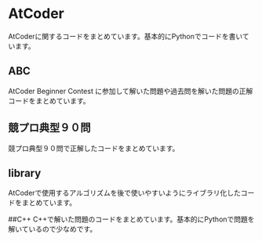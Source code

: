 # AtCoder
AtCoderに関するコードをまとめています。基本的にPythonでコードを書いています。

## ABC
AtCoder Beginner Contest に参加して解いた問題や過去問を解いた問題の正解コードをまとめています。

## 競プロ典型９０問
競プロ典型９０問で正解したコードをまとめています。

## library
AtCoderで使用するアルゴリズムを後で使いやすいようにライブラリ化したコードをまとめています。

##C++
C++で解いた問題のコードをまとめています。基本的にPythonで問題を解いているので少なめです。

